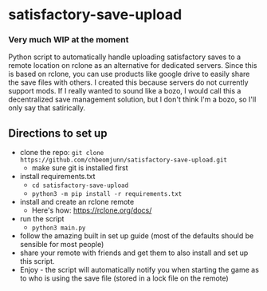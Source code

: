# satisfactory-save-upload

### Very much WIP at the moment

Python script to automatically handle uploading satisfactory saves to a remote location on rclone as an alternative for dedicated servers.
Since this is based on rclone, you can use products like google drive to easily share the save files with others.
I created this because servers do not currently support mods.
If I really wanted to sound like a bozo, I would call this a decentralized save management solution, but I don't think I'm a bozo, so I'll only say that satirically.

## Directions to set up
  - clone the repo: `git clone https://github.com/chbeomjunn/satisfactory-save-upload.git`
    - make sure git is installed first
  - install requirements.txt
    - `cd satisfactory-save-upload`
    - `python3 -m pip install -r requirements.txt`
  - install and create an rclone remote
    - Here's how: https://rclone.org/docs/
  - run the script
    - `python3 main.py`
  - follow the amazing built in set up guide (most of the defaults should be sensible for most people)
  - share your remote with friends and get them to also install and set up this script. 
  - Enjoy - the script will automatically notify you when starting the game as to who is using the save file (stored in a lock file on the remote)
